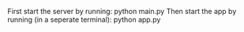 First start the server by running: python main.py
Then start the app by running (in a seperate terminal): python app.py

